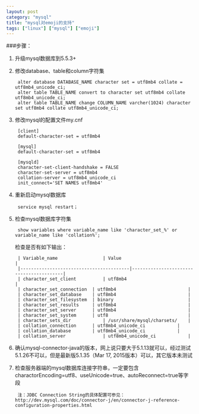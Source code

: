 ```yaml
---
layout: post
category: "mysql"
title: "mysql对emoji的支持"
tags: ["linux"] ["mysql"] ["emoji"]
---
```


###步骤：
1. 升级mysql数据库到5.5.3+

2. 修改database、table和column字符集

		alter database DATABASE_NAME character set = utf8mb4 collate = utf8mb4_unicode_ci;
		alter table TABLE_NAME convert to character set utf8mb4 collate utf8mb4_unicode_ci;
		alter table TABLE_NAME change COLUMN_NAME varcher(1024) character set utf8mb4 collate utf8mb4_unicode_ci;

3. 修改mysql的配置文件my.cnf
	
		[client]
		default-character-set = utf8mb4

		[mysql]
		default-character-set = utf8mb4

		[mysqld]
		character-set-client-handshake = FALSE
		character-set-server = utf8mb4
		collation-server = utf8mb4_unicode_ci
		init_connect='SET NAMES utf8mb4'

4. 重新启动mysql数据库
	
		service mysql restart；

5. 检查mysql数据库字符集
		
		show variables where variable_name like 'character_set_%' or variable_name like 'collation%';

	检查是否有如下输出：
		
		| Variable_name            		| Value                      		|
		|-----------------------------------------|-----------------------------------------|
		| character_set_client     		| utf8mb4                    		|
		| character_set_connection 	| utf8mb4                    		|
		| character_set_database   	| utf8mb4                    		|
		| character_set_filesystem 	| binary                     		|
		| character_set_results    	| utf8mb4                    		|
		| character_set_server     	| utf8mb4                    		|
		| character_set_system     	| utf8                       		|
		| character_sets_dir       		| /usr/share/mysql/charsets/ 	|
		| collation_connection     	| utf8mb4_unicode_ci         	|
		| collation_database       	| utf8mb4_unicode_ci         	|
		| collation_server         		| utf8mb4_unicode_ci         	|


6. 确认mysql-connector-java的版本，网上说只要大于5.1.13就可以，经过测试5.1.26不可以，但是最新版5.1.35（Mar 17, 2015版本）可以，其它版本未测试

7. 检查服务器端的mysql数据库连接字符串，一定要包含charactorEncoding=utf8、useUnicode=true、autoReconnect=true等字段
		
		注：JDBC Connection String的具体配置可参见：http://dev.mysql.com/doc/connector-j/en/connector-j-reference-configuration-properties.html
